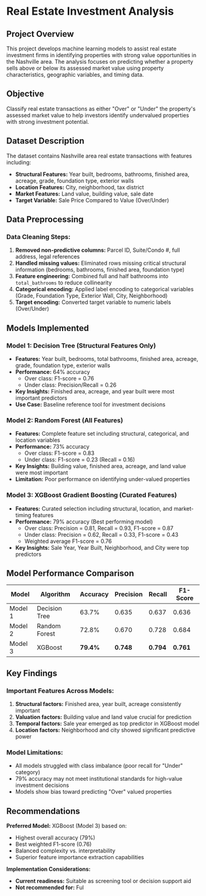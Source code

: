 # Real Estate Investment Analysis

## Project Overview

This project develops machine learning models to assist real estate investment firms in identifying properties with strong value opportunities in the Nashville area. The analysis focuses on predicting whether a property sells above or below its assessed market value using property characteristics, geographic variables, and timing data.

## Objective

Classify real estate transactions as either "Over" or "Under" the property's assessed market value to help investors identify undervalued properties with strong investment potential.

## Dataset Description

The dataset contains Nashville area real estate transactions with features including:
- **Structural Features:** Year built, bedrooms, bathrooms, finished area, acreage, grade, foundation type, exterior walls
- **Location Features:** City, neighborhood, tax district
- **Market Features:** Land value, building value, sale date
- **Target Variable:** Sale Price Compared to Value (Over/Under)

## Data Preprocessing

### Data Cleaning Steps:
1. **Removed non-predictive columns:** Parcel ID, Suite/Condo #, full address, legal references
2. **Handled missing values:** Eliminated rows missing critical structural information (bedrooms, bathrooms, finished area, foundation type)
3. **Feature engineering:** Combined full and half bathrooms into `total_bathrooms` to reduce collinearity
4. **Categorical encoding:** Applied label encoding to categorical variables (Grade, Foundation Type, Exterior Wall, City, Neighborhood)
5. **Target encoding:** Converted target variable to numeric labels (Over/Under)

## Models Implemented

### Model 1: Decision Tree (Structural Features Only)
- **Features:** Year built, bedrooms, total bathrooms, finished area, acreage, grade, foundation type, exterior walls
- **Performance:** 64% accuracy
  - Over class: F1-score = 0.76
  - Under class: Precision/Recall = 0.26
- **Key Insights:** Finished area, acreage, and year built were most important predictors
- **Use Case:** Baseline reference tool for investment decisions

### Model 2: Random Forest (All Features)
- **Features:** Complete feature set including structural, categorical, and location variables
- **Performance:** 73% accuracy
  - Over class: F1-score = 0.83
  - Under class: F1-score = 0.23 (Recall = 0.16)
- **Key Insights:** Building value, finished area, acreage, and land value were most important
- **Limitation:** Poor performance on identifying under-valued properties

### Model 3: XGBoost Gradient Boosting (Curated Features)
- **Features:** Curated selection including structural, location, and market-timing features
- **Performance:** 79% accuracy (Best performing model)
  - Over class: Precision = 0.81, Recall = 0.93, F1-score = 0.87
  - Under class: Precision = 0.62, Recall = 0.33, F1-score = 0.43
  - Weighted average F1-score = 0.76
- **Key Insights:** Sale Year, Year Built, Neighborhood, and City were top predictors

## Model Performance Comparison

| Model | Algorithm | Accuracy | Precision | Recall | F1-Score |
|-------|-----------|----------|-----------|---------|----------|
| Model 1 | Decision Tree | 63.7% | 0.635 | 0.637 | 0.636 |
| Model 2 | Random Forest | 72.8% | 0.670 | 0.728 | 0.684 |
| Model 3 | XGBoost | **79.4%** | **0.748** | **0.794** | **0.761** |

## Key Findings

### Important Features Across Models:
1. **Structural factors:** Finished area, year built, acreage consistently important
2. **Valuation factors:** Building value and land value crucial for prediction
3. **Temporal factors:** Sale year emerged as top predictor in XGBoost model
4. **Location factors:** Neighborhood and city showed significant predictive power

### Model Limitations:
- All models struggled with class imbalance (poor recall for "Under" category)
- 79% accuracy may not meet institutional standards for high-value investment decisions
- Models show bias toward predicting "Over" valued properties

## Recommendations

**Preferred Model:** XGBoost (Model 3) based on:
- Highest overall accuracy (79%)
- Best weighted F1-score (0.76)
- Balanced complexity vs. interpretability
- Superior feature importance extraction capabilities

**Implementation Considerations:**
- **Current readiness:** Suitable as screening tool or decision support aid
- **Not recommended for:** Ful
